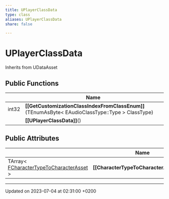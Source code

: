 ```yaml
---
title: UPlayerClassData
type: class
aliases: UPlayerClassData
share: false

---
```


# UPlayerClassData





Inherits from UDataAsset

## Public Functions

|                | Name           |
| -------------- | -------------- |
| int32 | **[[GetCustomizationClassIndexFromClassEnum]]**(TEnumAsByte< EAudioClassType::Type > ClassType) |
| | **[[UPlayerClassData]]**() |

## Public Attributes

|                | Name           |
| -------------- | -------------- |
| TArray< [FCharacterTypeToCharacterAsset](/docs/SDK/Source/Classes/structFCharacterTypeToCharacterAsset.md) > | **[[CharacterTypeToCharacterAssetMap]]**  |

-------------------------------

Updated on 2023-07-04 at 02:31:00 +0200